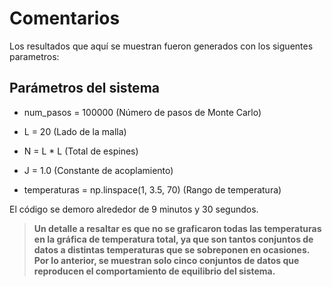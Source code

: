 # Comentarios
Los resultados que aquí se muestran fueron generados con los siguentes parametros:

## Parámetros del sistema
- num_pasos = 100000  (Número de pasos de Monte Carlo)

- L = 20  (Lado de la malla)

- N = L * L  (Total de espines)

- J = 1.0  (Constante de acoplamiento)

- temperaturas = np.linspace(1, 3.5, 70) (Rango de temperatura)

El código se demoro alrededor de 9 minutos y 30 segundos.

> **Un detalle a resaltar es que no se graficaron todas las temperaturas en la gráfica de temperatura total, ya que
> son tantos conjuntos de datos a distintas temperaturas que se sobreponen en ocasiones. Por lo anterior, se muestran
> solo cinco conjuntos de datos que reproducen el comportamiento de equilibrio del sistema.**

